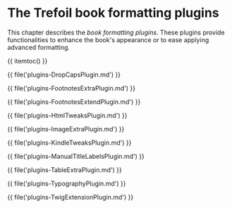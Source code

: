 # The Trefoil book formatting plugins

This chapter describes the *book formatting plugins*. These
plugins provide functionalities to enhance the book's appearance
or to ease applying advanced formatting.
 
{{ itemtoc() }}

{{ file('plugins-DropCapsPlugin.md') }}

{{ file('plugins-FootnotesExtraPlugin.md') }}

{{ file('plugins-FootnotesExtendPlugin.md') }}

{{ file('plugins-HtmlTweaksPlugin.md') }}

{{ file('plugins-ImageExtraPlugin.md') }}

{{ file('plugins-KindleTweaksPlugin.md') }}

{{ file('plugins-ManualTitleLabelsPlugin.md') }}

{{ file('plugins-TableExtraPlugin.md') }}

{{ file('plugins-TypographyPlugin.md') }}

{{ file('plugins-TwigExtensionPlugin.md') }}